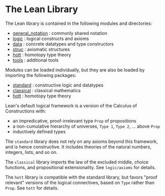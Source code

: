 The Lean Library
================

The Lean library is contained in the following modules and directories:

* [general_notation](general_notation.lean) : commonly shared notation
* [logic](logic/logic.md) : logical constructs and axioms
* [data](data/data.md) : concrete datatypes and type constructors
* [struc](struc/struc.md) : axiomatic structures
* [hott](hott/hott.md) : homotopy type theory
* [tools](tools/tools.md) : additional tools

Modules can be loaded individually, but they are also be loaded by importing the
following packages:

* [standard](standard.lean) : constructive logic and datatypes
* [classical](classical.lean) : classical mathematics
* [hott](hott/default.lean) : homotopy type theory

Lean's default logical framework is a version of the Calculus of Constructions with:

* an impredicative, proof-irrelevant type `Prop` of propositions
* a non-cumulative hierarchy of universes, `Type 1`, `Type 2`, ... above `Prop`
* inductively defined types

The `standard` library does not rely on any axioms beyond this framework, and is
hence constructive. It includes theories of the natural numbers, integers,
lists, and so on.

The `classical` library imports the law of the excluded middle, choice functions,
and propositional extensionality. See `logic/axioms` for details.

The `hott` library is compatible with the standard library, but favors "proof
relevant" versions of the logical connectives, based on `Type` rather than
`Prop`. See `hott` for details.